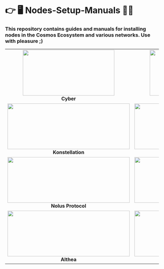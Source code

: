 
# 👉 🖥 Nodes-Setup-Manuals 🧑‍💻

### This repository contains guides and manuals for installing nodes in the Cosmos Ecosystem and various networks. Use with pleasure ;)


<table width='200%'>
  <tr>
    <td align="center" width="200">
      <a href="https://github.com/Alexmed911/Nodes-Setup-Manuals/tree/main/Cyber">
        <img src="https://pbs.twimg.com/profile_images/1169537527054786560/L9Xo3ZKi_400x400.png" width="300" height="150"  />
      </a>
      <br><b>Cyber<b>
    </td>
    <td align="center" width="200">
      <a href="https://github.com/Alexmed911/Nodes-Setup-Manuals/tree/main/Persistence" >
        <img src="https://avatars.githubusercontent.com/u/52166365?s=200&v=4" width="300" height="150"  />
      </a>
      <br><b>Persistence<b>
    </td>
    <td align="center" width="200">
      <a href="https://github.com/Alexmed911/Nodes-Setup-Manuals/tree/main/Defund" >
        <img src="https://avatars.githubusercontent.com/u/95717440?s=200&v=4" width="400" height="150"  />
      </a>
      <br><b>Defund<b>
    </td>
    <td align="center" width="200">
      <a href="https://github.com/Alexmed911/Nodes-Setup-Manuals/tree/main/OKP4" >
        <img src="https://avatars.githubusercontent.com/u/91899131?s=200&v=4" width="400" height="150"  />
      </a>
      <br><b>OKP4<b>
    </td>  
    <td align="center" width="200">
      <a href="https://github.com/Alexmed911/Nodes-Setup-Manuals/tree/main/Nibiru" >
        <img src="https://avatars.githubusercontent.com/u/95279816?s=200&v=4" width="400" height="150"  />
      </a>
      <br><b>Nibiru<b>
    </td>
    </tr>
 <tr>
    <td align="center" width="200">
      <a href="https://github.com/Alexmed911/Nodes-Setup-Manuals/tree/main/Konstellation" >
        <img src="https://avatars.githubusercontent.com/u/47561122?v=4" width="400" height="150"  />
      </a>
      <br><b>
Konstellation<b>
    </td>
     <td align="center" width="200">
      <a href="https://github.com/Alexmed911/Nodes-Setup-Manuals/tree/main/Uptick" >
        <img src="https://avatars.githubusercontent.com/u/93963159?s=200&v=4" width="400" height="150"  />
      </a>
      <br><b>Uptick<b>
    </td>
    <td align="center" width="200">
      <a href="https://github.com/Alexmed911/Nodes-Setup-Manuals/tree/main/Lava" >
        <img src="https://avatars.githubusercontent.com/u/100386277?s=200&v=4" width="400" height="150"  />
      </a>
      <br><b>Lava<b>
    </td>
     <td align="center" width="200">
      <a href="https://github.com/Alexmed911/Nodes-Setup-Manuals/tree/main/Humans%20Ai" >
        <img src="https://icodrops.com/wp-content/uploads/2021/11/Humans_logo.jpeg" height="150"  />
      </a>
      <br><b>Humans<b>
    </td> 
      <td align="center" width="200">
      <a href="https://github.com/Alexmed911/Nodes-Setup-Manuals/tree/main/Jakal" >
        <img src="https://github.com/JackalLabs/canine-chain/blob/master/banner.png" width="400" height="150"  />
      </a>
      <br><b>Jakal<b>
    </td>
     </tr>
 <tr>
 <td align="center" width="200">
      <a href="https://github.com/Alexmed911/Nodes-Setup-Manuals/tree/main/Nolus%20Protocol" >
        <img src="https://avatars.githubusercontent.com/u/103436687?s=200&v=4" width="400" height="150"  />
      </a>
      <br><b>Nolus Protocol<b>
    </td>
  <td align="center" width="200">
      <a href="https://github.com/Alexmed911/Nodes-Setup-Manuals/tree/main/Canto" >
        <img src="https://avatars.githubusercontent.com/u/104648009?s=200&v=4" width="400" height="150"  />
      </a>
      <br><b>Canto<b>
    </td>
   <td align="center" width="200">
      <a href="https://github.com/Alexmed911/Nodes-Setup-Manuals/tree/main/Shardeum" >
        <img src="https://avatars.githubusercontent.com/u/98940804?s=200&v=4" width="400" height="150"  />
      </a>
      <br><b>Shardeum<b>
    </td>
    <td align="center" width="200">
      <a href="https://github.com/Alexmed911/Nodes-Setup-Manuals/tree/main/Realio%20Network" >
        <img src="https://mma.prnewswire.com/media/1057810/Realio_Logo.jpg" width="400" height="150"  />
      </a>
      <br><b>Realio Network<b>
    </td>
     <td align="center" width="200">
      <a href="https://github.com/Alexmed911/Nodes-Setup-Manuals/tree/main/C4E" >
        <img src="https://avatars.githubusercontent.com/u/101329004?s=200&v=4" width="400" height="150"  />
      </a>
      <br><b>C4E<b>
      <tr>
 <td align="center" width="200">
      <a href="https://github.com/Alexmed911/Nodes-Setup-Manuals/tree/main/Althea" >
        <img src="https://avatars.githubusercontent.com/u/25123050?s=280&v=4" width="400" height="150"  />
      </a>
      <br><b>Althea<b>
    </td>
  <td align="center" width="200">
      <a href="https://github.com/Alexmed911/Nodes-Setup-Manuals/tree/main/Sui" >
        <img src="https://pbs.twimg.com/profile_images/1582380655027052544/dK8glmZ3_400x400.jpg" width="400" height="150"  />
      </a>
      <br><b>Sui<b>
    </td>
   <td align="center" width="200">
      <a href="https://github.com/Alexmed911/Nodes-Setup-Manuals/tree/main/Cosmos" >
         <img src="https://pbs.twimg.com/profile_images/1572270323105660931/wfrYRGAC_400x400.jpg" width="400" height="150"  />
      </a>
      <br><b>Cosmos<b>
    </td>
    <td align="center" width="200">
      <a href="" >
        <img src="https://pbs.twimg.com/profile_images/1552665904542109698/8279XiU1_400x400.png" width="400" height="150"  />
      </a>
      <br><b>Quasar<b>
    </td>
     <td align="center" width="200">
      <a href="" >
        <img src="https://uploads-ssl.webflow.com/629a5c78c1d8bfb53958fb1b/62b5c3e17eb0e3930d04ddd8_hero-nebula-logo-svg.svg" width="400" height="150"  />
      </a>
     <br><b>Andromeda<b>
    </td>
   </tr>
</table>
<br>
